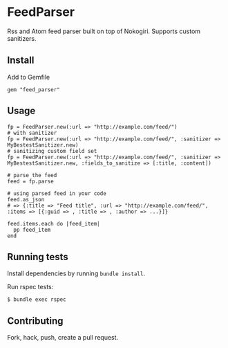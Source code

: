 # FeedParser

Rss and Atom feed parser built on top of Nokogiri. Supports custom sanitizers.

## Install

Add to Gemfile

    gem "feed_parser"

## Usage

```# the most basic use case
fp = FeedParser.new(:url => "http://example.com/feed/")
# with sanitizer
fp = FeedParser.new(:url => "http://example.com/feed/", :sanitizer => MyBestestSanitizer.new)
# sanitizing custom field set
fp = FeedParser.new(:url => "http://example.com/feed/", :sanitizer => MyBestestSanitizer.new, :fields_to_sanitize => [:title, :content])

# parse the feed
feed = fp.parse

# using parsed feed in your code
feed.as_json
# => {:title => "Feed title", :url => "http://example.com/feed/", :items => [{:guid => , :title => , :author => ...}]}

feed.items.each do |feed_item|
  pp feed_item
end

```

## Running tests

Install dependencies by running `bundle install`.

Run rspec tests:

    $ bundle exec rspec

## Contributing

Fork, hack, push, create a pull request.

